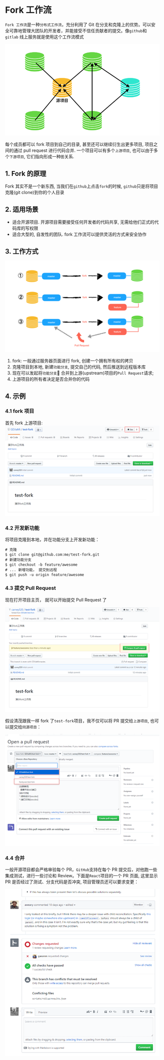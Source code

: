 # Fork 工作流

`Fork 工作流`是一种`分布式工作流`，充分利用了 Git 在分支和克隆上的优势。可以安全可靠地管理大团队的开发者，并能接受不信任贡献者的提交。像`github`和`gitlab` 线上服务就是使用这个工作流模式

![fork工作流](images/fork.png)

每个成员都可以 fork 项目到自己的目录, 甚至还可以继续衍生出更多项目, 项目之间的通过 pull request 进行代码合并.
一个项目可以有多个`上游项目`, 也可以由于多个`下游项目`, 它们指向形成一种`图`关系.

## 1. Fork 的原理

Fork 其实不是一个新东西, 当我们在`github`上点击`fork`的时候, `github`只是将项目克隆(git clone)到你的个人目录

## 2. 适用场景

* 适合开源项目. 开源项目需要接受任何开发者的代码共享, 无需给他们正式的代码库的写权限
* 适合大型的, 自发性的团队. fork 工作流可以提供灵活的方式来安全协作

## 3. 工作方式

![fork工作流](images/fork2.png)

1. fork: 一般通过服务器页面进行 fork, 创建一个拥有所有权的拷贝
2. 克隆项目到本地, 新建`功能分支`, 提交自己的代码, 然后推送到远程版本库
3. 现在可以发起将`功能分支` 合并到上游(upstream)项目的`Pull Request`请求;
4. 上游项目的所有者决定是否合并你的代码

## 4. 示例

### 4.1 fork 项目

首先 fork 上游项目:
![fork](images/fork_example1.png)

### 4.2 开发新功能

将项目克隆到本地，并在功能分支上开发新功能：

```shell
# 克隆
$ git clone git@github.com:me/test-fork.git
# 新建功能分支
$ git checkout -b feature/awesome
# ... 新增功能， 提交到远程
$ git push -u origin feature/awesome
```

### 4.3 提交 Pull Request

现在打开项目主页， 就可以开始提交 Pull Request 了

![pull request](images/fork_example2.png)

假设清茂跟我一样 fork 了`test-fork`项目，我不仅可以将 PR 提交给`上游项目`, 也可以提交给`同源项目`：

![pull request](images/fork_example3.png)

### 4.4 合并

一般开源项目都会严格审验每个 PR，`GitHub`支持在每个 PR 提交后，对他跑一些集成测试，进行一些讨论和 Review。下面是`React`项目的一个 PR 页面, 这里显示 PR 是否经过了测试、分支代码是否冲突, 项目管理员还可以要求变更：

![pull request](images/fork_example4.png)
